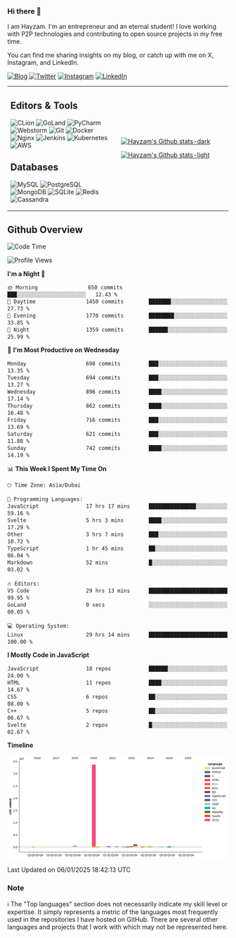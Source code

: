 ### Hi there 👋

I am Hayzam. I'm an entrepreneur and an eternal student! I love working with P2P technologies and contributing to open source projects in my free time.

You can find me sharing insights on my blog, or catch up with me on X, Instagram, and LinkedIn.

[![Blog](https://img.shields.io/badge/Blog-%2312100E.svg?&style=for-the-badge&logo=medium&logoColor=white)](https://hayzam.com)
[![Twitter](https://img.shields.io/badge/Twitter-%231DA1F2.svg?&style=for-the-badge&logo=X&logoColor=white)](https://twitter.com/hayzam_js)
[![Instagram](https://img.shields.io/badge/Instagram-%23E4405F.svg?&style=for-the-badge&logo=instagram&logoColor=white)](https://instagram.com/hayzam.ts)
[![LinkedIn](https://img.shields.io/badge/LinkedIn-%230077B5.svg?&style=for-the-badge&logo=linkedin&logoColor=white)](https://www.linkedin.com/in/hayzam-s-2b9b95139/)

<table width="100%">
<tr>
<td width="50%">

## Editors & Tools

![CLion](https://img.shields.io/badge/-CLion-000000?style=flat&logo=CLion)
![GoLand](https://img.shields.io/badge/-GoLand-000000?style=flat&logo=Goland)
![PyCharm](https://img.shields.io/badge/-PyCharm-000000?style=flat&logo=PyCharm)
![Webstorm](https://img.shields.io/badge/-WebStorm-000000?style=flat&logo=WebStorm)
![Git](https://img.shields.io/badge/-Git-000000?style=flat&logo=git)
![Docker](https://img.shields.io/badge/-Docker-000000?style=flat&logo=docker)
![Nginx](https://img.shields.io/badge/-Nginx-000000?style=flat&logo=nginx)
![Jenkins](https://img.shields.io/badge/-Jenkins-000000?style=flat&logo=jenkins)
![Kubernetes](https://img.shields.io/badge/-Kubernetes-000000?style=flat&logo=kubernetes)
![AWS](https://img.shields.io/badge/-AWS-000000?style=flat&logo=amazon-aws)

## Databases

![MySQL](https://img.shields.io/badge/-MySQL-000000?style=flat&logo=mysql)
![PostgreSQL](https://img.shields.io/badge/-PostgreSQL-000000?style=flat&logo=postgresql)
![MongoDB](https://img.shields.io/badge/-MongoDB-000000?style=flat&logo=mongodb)
![SQLite](https://img.shields.io/badge/-SQLite-000000?style=flat&logo=sqlite)
![Redis](https://img.shields.io/badge/-Redis-000000?style=flat&logo=redis)
![Cassandra](https://img.shields.io/badge/-Cassandra-000000?style=flat&logo=apache-cassandra)
</div>

<td width="50%">
 
[![Hayzam's Github stats-dark](https://github-readme-stats.vercel.app/api?username=hayzamjs&show_icons=true&theme=dark#gh-dark-mode-only)](https://github.com/anuraghazra/github-readme-stats#gh-dark-mode-only)
 
[![Hayzam's Github stats-light](https://github-readme-stats.vercel.app/api?username=hayzamjs&show_icons=true&theme=default#gh-light-mode-only)](https://github.com/anuraghazra/github-readme-stats#gh-light-mode-only)

</td>
</tr>
</table>
 
## Github Overview


<!--START_SECTION:waka-->
![Code Time](http://img.shields.io/badge/Code%20Time-1%2C517%20hrs%2037%20mins-blue)

![Profile Views](http://img.shields.io/badge/Profile%20Views-0-blue)

**I'm a Night 🦉** 

```text
🌞 Morning                650 commits         ███░░░░░░░░░░░░░░░░░░░░░░   12.43 % 
🌆 Daytime                1450 commits        ███████░░░░░░░░░░░░░░░░░░   27.73 % 
🌃 Evening                1770 commits        ████████░░░░░░░░░░░░░░░░░   33.85 % 
🌙 Night                  1359 commits        ██████░░░░░░░░░░░░░░░░░░░   25.99 % 
```
📅 **I'm Most Productive on Wednesday** 

```text
Monday                   698 commits         ███░░░░░░░░░░░░░░░░░░░░░░   13.35 % 
Tuesday                  694 commits         ███░░░░░░░░░░░░░░░░░░░░░░   13.27 % 
Wednesday                896 commits         ████░░░░░░░░░░░░░░░░░░░░░   17.14 % 
Thursday                 862 commits         ████░░░░░░░░░░░░░░░░░░░░░   16.48 % 
Friday                   716 commits         ███░░░░░░░░░░░░░░░░░░░░░░   13.69 % 
Saturday                 621 commits         ███░░░░░░░░░░░░░░░░░░░░░░   11.88 % 
Sunday                   742 commits         ████░░░░░░░░░░░░░░░░░░░░░   14.19 % 
```


📊 **This Week I Spent My Time On** 

```text
🕑︎ Time Zone: Asia/Dubai

💬 Programming Languages: 
JavaScript               17 hrs 17 mins      ███████████████░░░░░░░░░░   59.16 % 
Svelte                   5 hrs 3 mins        ████░░░░░░░░░░░░░░░░░░░░░   17.29 % 
Other                    3 hrs 7 mins        ███░░░░░░░░░░░░░░░░░░░░░░   10.72 % 
TypeScript               1 hr 45 mins        ██░░░░░░░░░░░░░░░░░░░░░░░   06.04 % 
Markdown                 52 mins             █░░░░░░░░░░░░░░░░░░░░░░░░   03.02 % 

🔥 Editors: 
VS Code                  29 hrs 13 mins      █████████████████████████   99.95 % 
GoLand                   0 secs              ░░░░░░░░░░░░░░░░░░░░░░░░░   00.05 % 

💻 Operating System: 
Linux                    29 hrs 14 mins      █████████████████████████   100.00 % 
```

**I Mostly Code in JavaScript** 

```text
JavaScript               18 repos            ██████░░░░░░░░░░░░░░░░░░░   24.00 % 
HTML                     11 repos            ████░░░░░░░░░░░░░░░░░░░░░   14.67 % 
CSS                      6 repos             ██░░░░░░░░░░░░░░░░░░░░░░░   08.00 % 
C++                      5 repos             ██░░░░░░░░░░░░░░░░░░░░░░░   06.67 % 
Svelte                   2 repos             █░░░░░░░░░░░░░░░░░░░░░░░░   02.67 % 
```



**Timeline**

![Lines of Code chart](https://raw.githubusercontent.com/hayzamjs/hayzamjs/main/assets/bar_graph.png)


 Last Updated on 06/01/2025 18:42:13 UTC
<!--END_SECTION:waka-->


### Note 

:information_source: The "Top languages" section does not necessarily indicate my skill level or expertise. It simply represents a metric of the languages most frequently used in the repositories I have hosted on GitHub. There are several other languages and projects that I work with which may not be represented here. 

